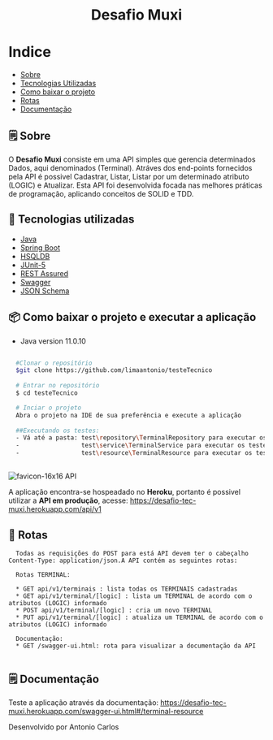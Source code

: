 <h1 align="center">
  Desafio Muxi
</h1>

# Indice
- [Sobre](#-Sobre)
- [Tecnologias Utilizadas](#-tecnologias-utilizadas)
- [Como baixar o projeto](#-como-baixar-o-projeto-e-executar-a-aplicação)
- [Rotas](#-rotas)
- [Documentação](#-documentacao)


## 🗒 Sobre


O **Desafio Muxi** consiste em uma API
simples que gerencia determinados Dados, aqui denominados (Terminal). Atráves dos end-points fornecidos pela API é possivel Cadastrar, Listar, Listar por um determinado atributo (LOGIC) e Atualizar. Esta API foi desenvolvida focada nas melhores práticas de programação, aplicando conceitos de SOLID e TDD.

## 🔗  Tecnologias utilizadas

- [Java](https://www.java.com/pt-BR/')
- [Spring Boot](https://spring.io/projects/spring-boot')
- [HSQLDB](http://hsqldb.org/')
- [JUnit-5](https://junit.org/junit5/')
- [REST Assured](https://rest-assured.io/')
- [Swagger](https://swagger.io/specification/')
- [JSON Schema](https://json-schema.org/')

## 📦 Como baixar o projeto e executar a aplicação

* Java version 11.0.10

```bash

  #Clonar o repositório
  $git clone https://github.com/limaantonio/testeTecnico
  
  # Entrar no repositório
  $ cd testeTecnico

  # Inciar o projeto
  Abra o projeto na IDE de sua preferência e execute a aplicação
  
  ##Executando os testes: 
  - Vá até a pasta: test\repository\TerminalRepository para executar os testes unitários
  -                 test\service\TerminalService para executar os testes unitários
  -                 test\resource\TerminalResource para executar os testes de integração

```

## 
![favicon-16x16](https://github.com/heroku/favicon/raw/master/favicon.iconset/icon_16x16.png) API

A aplicação encontra-se hospeadado no **Heroku**, portanto é possivel utilizar a **API em produção**, acesse: https://desafio-tec-muxi.herokuapp.com/api/v1


## 🚀 Rotas

```
  Todas as requisições do POST para está API devem ter o cabeçalho Content-Type: application/json.A API contém as seguintes rotas:
  
  Rotas TERMINAL:
  
  * GET api/v1/terminais : lista todas os TERMINAIS cadastradas
  * GET api/v1/terminal/[logic] : lista um TERMINAL de acordo com o atributos (LOGIC) informado
  * POST api/v1/terminal/[logic] : cria um novo TERMINAL
  * PUT api/v1/terminal/[logic] : atualiza um TERMINAL de acordo com o atributos (LOGIC) informado

  Documentação:
  * GET /swagger-ui.html: rota para visualizar a documentação da API
  
```

## 🗒 Documentação

Teste a aplicação através da documentação: https://desafio-tec-muxi.herokuapp.com/swagger-ui.html#/terminal-resource



Desenvolvido por Antonio Carlos
